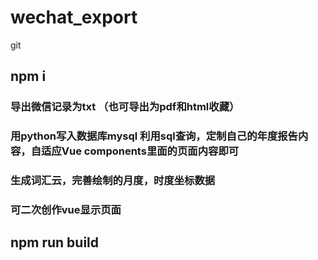 # wechat_export

git 

## npm i

### 导出微信记录为txt （也可导出为pdf和html收藏）

### 用python写入数据库mysql 利用sql查询，定制自己的年度报告内容，自适应Vue components里面的页面内容即可

### 生成词汇云，完善绘制的月度，时度坐标数据

### 可二次创作vue显示页面

## npm run build


